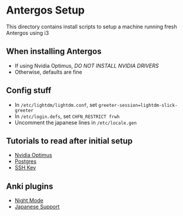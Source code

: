 # Antergos Setup

This directory contains install scripts to setup a machine running fresh Antergos using i3

## When installing Antergos

 - If using Nvidia Optimus, *DO NOT INSTALL NVIDIA DRIVERS*
 - Otherwise, defaults are fine

## Config stuff

 - In `/etc/lightdm/lightdm.conf`, set `greeter-session=lightdm-slick-greeter`
 - In `/etc/login.defs`, set `CHFN_RESTRICT frwh` 
 - Uncomment the japanese lines in `/etc/locale.gen`

## Tutorials to read after initial setup

 - [Nvidia Optimus](https://antergos.com/wiki/hardware/bumblebee-for-nvidia-optimus/)
 - [Postgres](https://wiki.archlinux.org/index.php/PostgreSQL)
 - [SSH Key](https://help.github.com/articles/generating-a-new-ssh-key-and-adding-it-to-the-ssh-agent/)

## Anki plugins

 - [Night Mode](https://ankiweb.net/shared/info/1496166067)
 - [Japanese Support](https://ankiweb.net/shared/info/3918629684)
